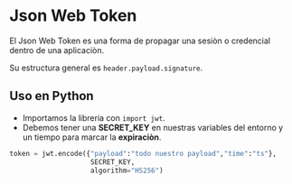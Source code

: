 # Json Web Token 
El Json Web Token es una forma de propagar una sesiòn o credencial dentro de una aplicaciòn.

Su estructura general es ```header.payload.signature```.

## Uso en Python
- Importamos la libreria con ```import jwt```.
- Debemos tener una **SECRET_KEY** en nuestras variables del entorno y un tiempo para marcar la **expiraciòn**.

```python
token = jwt.encode({"payload":"todo nuestro payload","time":"ts"},
                    SECRET_KEY,
                    algorithm="HS256")
```